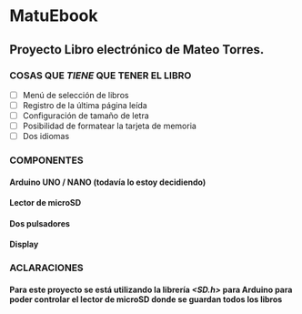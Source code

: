# MatuEbook
## Proyecto Libro electrónico de Mateo Torres.

### COSAS QUE **_TIENE_** QUE TENER EL LIBRO
- [ ] Menú de selección de libros
- [ ] Registro de la última página leída
- [ ] Configuración de tamaño de letra
- [ ] Posibilidad de formatear la tarjeta de memoria
- [ ] Dos idiomas

### COMPONENTES
#### Arduino UNO / NANO (todavía lo estoy decidiendo)
#### Lector de microSD
#### Dos pulsadores
#### Display

### ACLARACIONES
#### Para este proyecto se está utilizando la librería _<SD.h>_ para Arduino para poder controlar el lector de microSD donde se guardan todos los libros
